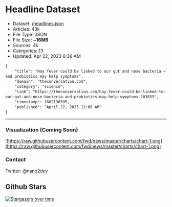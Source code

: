 # Headline Dataset

- Dataset: [/headlines.json](https://raw.githubusercontent.com/fwd/news/master/headlines.json) 
- Articles: 43k
- File Type: JSON
- File Size: ~**16MB**
- Sources: 4k
- Categories: 13
- Updated: Apr 22, 2023 6:36 AM

```
{
    "title": "Hay fever could be linked to our gut and nose bacteria – and probiotics may help symptoms",
    "domain": "theconversation.com",
    "category": "science",
    "link": "https://theconversation.com/hay-fever-could-be-linked-to-our-gut-and-nose-bacteria-and-probiotics-may-help-symptoms-203855",
    "timestamp": 1682136395,
    "published": "April 22, 2023 12:06 AM"
}
```

---

### Visualization (Coming Soon)

![https://raw.githubusercontent.com/fwd/news/master/charts/chart-1.png](https://raw.githubusercontent.com/fwd/news/master/charts/chart-1.png)

### Contact 

Twitter: [@nano2dev](https://twitter.com/nano2dev)

## Github Stars

[![Stargazers over time](https://starchart.cc/fwd/news.svg)](https://starchart.cc/fwd/news)
